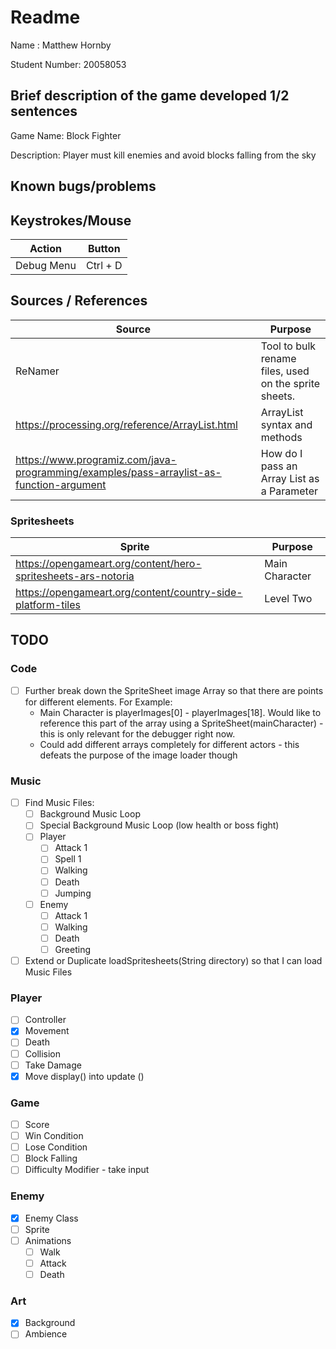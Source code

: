 # Readme

Name : Matthew Hornby

Student Number: 20058053

## Brief description of the game developed 1/2 sentences

Game Name: Block Fighter

Description: Player must kill enemies and avoid blocks falling from the sky

## Known bugs/problems

## Keystrokes/Mouse

| Action     | Button   |
| ---------- | -------- |
| Debug Menu | Ctrl + D |

## Sources / References

| Source                                                                                    | Purpose                                               |
| ----------------------------------------------------------------------------------------- | ----------------------------------------------------- |
| ReNamer                                                                                   | Tool to bulk rename files, used on the sprite sheets. |
| <https://processing.org/reference/ArrayList.html>                                         | ArrayList syntax and methods                          |
| <https://www.programiz.com/java-programming/examples/pass-arraylist-as-function-argument> | How do I pass an Array List as a Parameter            |

### Spritesheets

| Sprite                                                          | Purpose        |
| --------------------------------------------------------------- | -------------- |
| <https://opengameart.org/content/hero-spritesheets-ars-notoria> | Main Character |
| <https://opengameart.org/content/country-side-platform-tiles>   | Level Two      |

## TODO

### Code

- [ ] Further break down the SpriteSheet image Array so that there are points for different elements. For Example:
  - Main Character is playerImages[0] - playerImages[18]. Would like to reference this part of the array using a SpriteSheet(mainCharacter) - this is only relevant for the debugger right now.
  - Could add different arrays completely for different actors - this defeats the purpose of the image loader though

### Music

- [ ] Find Music Files:
  - [ ] Background Music Loop
  - [ ] Special Background Music Loop (low health or boss fight)
  - [ ] Player
    - [ ] Attack 1
    - [ ] Spell 1
    - [ ] Walking
    - [ ] Death
    - [ ] Jumping
  - [ ] Enemy
    - [ ] Attack 1
    - [ ] Walking
    - [ ] Death
    - [ ] Greeting
  
- [ ] Extend or Duplicate loadSpritesheets(String directory) so that I can load Music Files

### Player

- [ ] Controller
- [x] Movement
- [ ] Death
- [ ] Collision
- [ ] Take Damage
- [x] Move display() into update ()

### Game

- [ ] Score
- [ ] Win Condition
- [ ] Lose Condition
- [ ] Block Falling
- [ ] Difficulty Modifier - take input

### Enemy

- [x] Enemy Class
- [ ] Sprite
- [ ] Animations
  - [ ] Walk
  - [ ] Attack
  - [ ] Death

### Art

- [x] Background
- [ ] Ambience
